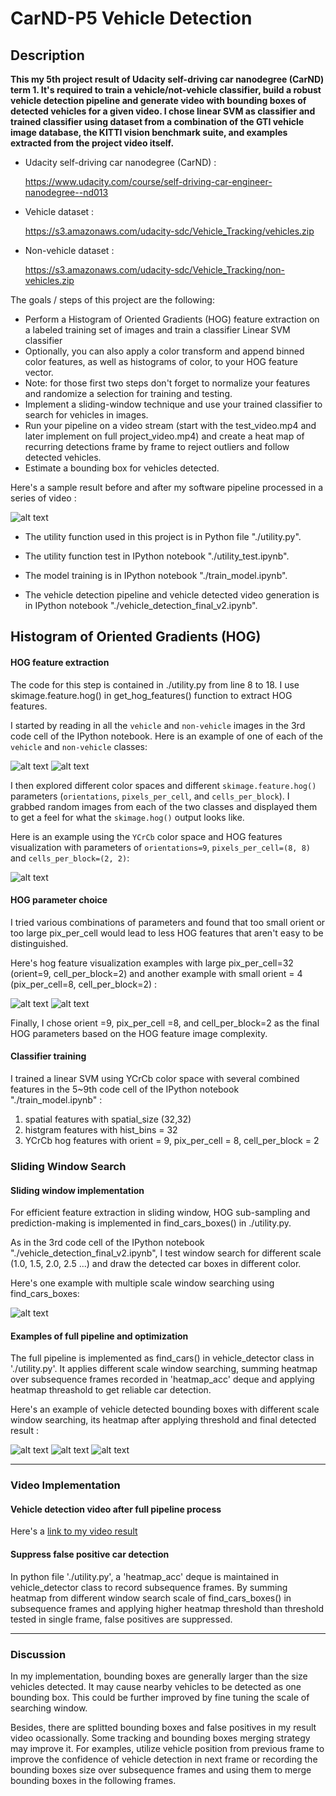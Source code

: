 # CarND-P5 Vehicle Detection

## Description

**This my 5th project result of Udacity self-driving car nanodegree (CarND) term 1. It's required to train a vehicle/not-vehicle classifier, build a robust vehicle detection pipeline and generate video with bounding boxes of detected vehicles for a given video. I chose linear SVM as classifier and trained classifier using dataset from a combination of the GTI vehicle image database, the KITTI vision benchmark suite, and examples extracted from the project video itself.**

* Udacity self-driving car nanodegree (CarND) :

  https://www.udacity.com/course/self-driving-car-engineer-nanodegree--nd013

* Vehicle dataset :

  https://s3.amazonaws.com/udacity-sdc/Vehicle_Tracking/vehicles.zip

* Non-vehicle dataset :

  https://s3.amazonaws.com/udacity-sdc/Vehicle_Tracking/non-vehicles.zip


The goals / steps of this project are the following:

* Perform a Histogram of Oriented Gradients (HOG) feature extraction on a labeled training set of images and train a classifier Linear SVM classifier
* Optionally, you can also apply a color transform and append binned color features, as well as histograms of color, to your HOG feature vector. 
* Note: for those first two steps don't forget to normalize your features and randomize a selection for training and testing.
* Implement a sliding-window technique and use your trained classifier to search for vehicles in images.
* Run your pipeline on a video stream (start with the test_video.mp4 and later implement on full project_video.mp4) and create a heat map of recurring detections frame by frame to reject outliers and follow detected vehicles.
* Estimate a bounding box for vehicles detected.

[//]: # (Image References)
[image1]: ./output_images/car_not_car1.png
[image2]: ./output_images/car_not_car2.png
[image3]: ./output_images/HOG1.png
[image4]: ./output_images/HOG_orient4.png
[image5]: ./output_images/HOG_pix_per_cell32.png
[image6]: ./output_images/find_cars_boxes.png
[image7]: ./output_images/vehicle_detect_multi.png
[image8]: ./output_images/vehicle_detect_heat.png
[image9]: ./output_images/vehicle_detect_result.png


Here's a sample result before and after my software pipeline processed in a series of video :

![alt text][image9]

* The utility function used in this project is in Python file "./utility.py".

* The utility function test in IPython notebook "./utility_test.ipynb".

* The model training is in IPython notebook "./train_model.ipynb".

* The vehicle detection pipeline and vehicle detected video generation is in IPython notebook "./vehicle_detection_final_v2.ipynb".


## Histogram of Oriented Gradients (HOG)

#### HOG feature extraction

The code for this step is contained in ./utility.py from line 8 to 18. I use skimage.feature.hog() in get_hog_features() function to extract HOG features. 

I started by reading in all the `vehicle` and `non-vehicle` images in the 3rd code cell of the IPython notebook.  Here is an example of one of each of the `vehicle` and `non-vehicle` classes:

![alt text][image1]
![alt text][image2]

I then explored different color spaces and different `skimage.feature.hog()` parameters (`orientations`, `pixels_per_cell`, and `cells_per_block`).  I grabbed random images from each of the two classes and displayed them to get a feel for what the `skimage.hog()` output looks like.

Here is an example using the `YCrCb` color space and HOG features visualization with parameters of `orientations=9`, `pixels_per_cell=(8, 8)` and `cells_per_block=(2, 2)`:

![alt text][image3]

#### HOG parameter choice

I tried various combinations of parameters and found that too small orient or too large pix_per_cell would lead to less HOG features that aren't easy to be distinguished. 

Here's hog feature visualization examples with large pix_per_cell=32 (orient=9, cell_per_block=2) and another example with small orient = 4 (pix_per_cell=8, cell_per_block=2) :

![alt text][image4]
![alt text][image5]

Finally, I chose orient =9, pix_per_cell =8, and cell_per_block=2 as the final HOG parameters based on the HOG feature image complexity.

#### Classifier training

I trained a linear SVM using YCrCb color space with several combined features in the 5~9th code cell of the IPython notebook "./train_model.ipynb" :

1. spatial features with spatial_size (32,32)
2. histgram features with hist_bins = 32
3. YCrCb hog features with orient = 9, pix_per_cell = 8, cell_per_block = 2



### Sliding Window Search

#### Sliding window implementation

For efficient feature extraction in sliding window, HOG sub-sampling and prediction-making is implemented in find_cars_boxes() in ./utility.py. 

As in the 3rd code cell of the IPython notebook "./vehicle_detection_final_v2.ipynb", I test window search for different scale (1.0, 1.5, 2.0, 2.5 ...) and draw the detected car boxes in different color. 

Here's one example with multiple scale window searching using find_cars_boxes:

![alt text][image6]


#### Examples of full pipeline and optimization

The full pipeline is implemented as find_cars() in vehicle_detector class in './utility.py'. It applies different scale window searching, summing heatmap over subsequence frames recorded in 'heatmap_acc' deque and applying heatmap threashold to get reliable car detection. 

Here's an example of vehicle detected bounding boxes with different scale window searching, its heatmap after applying threshold and final detected result :

![alt text][image7]
![alt text][image8]
![alt text][image9]


---

### Video Implementation

#### Vehicle detection video after full pipeline process

Here's a [link to my video result](./project_video_v2_out.mp4)

#### Suppress false positive car detection

In python file './utility.py', a 'heatmap_acc' deque is maintained in vehicle_detector class to record subsequence frames. By summing heatmap from different window search scale of find_cars_boxes() in subsequence frames and applying higher heatmap threshold than threshold tested in single frame, false positives are suppressed.


---

### Discussion

In my implementation, bounding boxes are generally larger than the size vehicles detected. It may cause nearby vehicles to be detected as one bounding box. This could be further improved by fine tuning the scale of searching window.

Besides, there are splitted bounding boxes and false positives in my result video ocassionally. Some tracking and bounding boxes merging strategy may improve it. For examples, utilize vehicle position from previous frame to improve the confidence of vehicle detection in next frame or recording the bounding boxes size over subsequence frames and using them to merge bounding boxes in the following frames.





